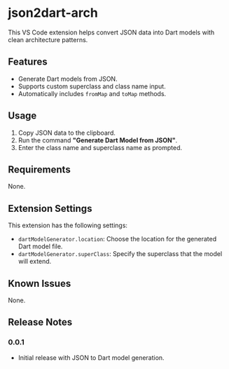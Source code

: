 # json2dart-arch

This VS Code extension helps convert JSON data into Dart models with clean architecture patterns.

## Features

- Generate Dart models from JSON.
- Supports custom superclass and class name input.
- Automatically includes `fromMap` and `toMap` methods.

## Usage

1. Copy JSON data to the clipboard.
2. Run the command **"Generate Dart Model from JSON"**.
3. Enter the class name and superclass name as prompted.

## Requirements

None.

## Extension Settings

This extension has the following settings:

- `dartModelGenerator.location`: Choose the location for the generated Dart model file.
- `dartModelGenerator.superClass`: Specify the superclass that the model will extend.

## Known Issues

None.

## Release Notes

### 0.0.1
- Initial release with JSON to Dart model generation.
